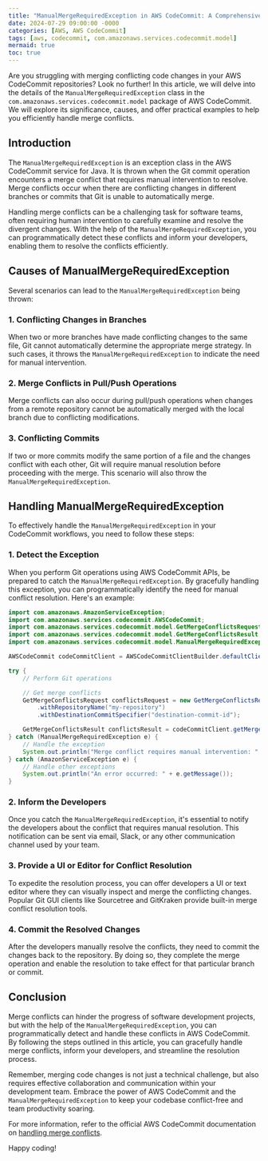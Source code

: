 ```yaml
---
title: "ManualMergeRequiredException in AWS CodeCommit: A Comprehensive Guide"
date: 2024-07-29 09:00:00 -0000
categories: [AWS, AWS CodeCommit]
tags: [aws, codecommit, com.amazonaws.services.codecommit.model]
mermaid: true
toc: true
---
```



Are you struggling with merging conflicting code changes in your AWS CodeCommit repositories? Look no further! In this article, we will delve into the details of the `ManualMergeRequiredException` class in the `com.amazonaws.services.codecommit.model` package of AWS CodeCommit. We will explore its significance, causes, and offer practical examples to help you efficiently handle merge conflicts. 

## Introduction

The `ManualMergeRequiredException` is an exception class in the AWS CodeCommit service for Java. It is thrown when the Git commit operation encounters a merge conflict that requires manual intervention to resolve. Merge conflicts occur when there are conflicting changes in different branches or commits that Git is unable to automatically merge.

Handling merge conflicts can be a challenging task for software teams, often requiring human intervention to carefully examine and resolve the divergent changes. With the help of the `ManualMergeRequiredException`, you can programmatically detect these conflicts and inform your developers, enabling them to resolve the conflicts efficiently.

## Causes of ManualMergeRequiredException

Several scenarios can lead to the `ManualMergeRequiredException` being thrown:

### 1. Conflicting Changes in Branches

When two or more branches have made conflicting changes to the same file, Git cannot automatically determine the appropriate merge strategy. In such cases, it throws the `ManualMergeRequiredException` to indicate the need for manual intervention.

### 2. Merge Conflicts in Pull/Push Operations

Merge conflicts can also occur during pull/push operations when changes from a remote repository cannot be automatically merged with the local branch due to conflicting modifications.

### 3. Conflicting Commits

If two or more commits modify the same portion of a file and the changes conflict with each other, Git will require manual resolution before proceeding with the merge. This scenario will also throw the `ManualMergeRequiredException`.

## Handling ManualMergeRequiredException

To effectively handle the `ManualMergeRequiredException` in your CodeCommit workflows, you need to follow these steps:

### 1. Detect the Exception

When you perform Git operations using AWS CodeCommit APIs, be prepared to catch the `ManualMergeRequiredException`. By gracefully handling this exception, you can programmatically identify the need for manual conflict resolution. Here's an example:

```java
import com.amazonaws.AmazonServiceException;
import com.amazonaws.services.codecommit.AWSCodeCommit;
import com.amazonaws.services.codecommit.model.GetMergeConflictsRequest;
import com.amazonaws.services.codecommit.model.GetMergeConflictsResult;
import com.amazonaws.services.codecommit.model.ManualMergeRequiredException;

AWSCodeCommit codeCommitClient = AWSCodeCommitClientBuilder.defaultClient();

try {
    // Perform Git operations

    // Get merge conflicts
    GetMergeConflictsRequest conflictsRequest = new GetMergeConflictsRequest()
        .withRepositoryName("my-repository")
        .withDestinationCommitSpecifier("destination-commit-id");

    GetMergeConflictsResult conflictsResult = codeCommitClient.getMergeConflicts(conflictsRequest);
} catch (ManualMergeRequiredException e) {
    // Handle the exception
    System.out.println("Merge conflict requires manual intervention: " + e.getMessage());
} catch (AmazonServiceException e) {
    // Handle other exceptions
    System.out.println("An error occurred: " + e.getMessage());
}
```

### 2. Inform the Developers

Once you catch the `ManualMergeRequiredException`, it's essential to notify the developers about the conflict that requires manual resolution. This notification can be sent via email, Slack, or any other communication channel used by your team.

### 3. Provide a UI or Editor for Conflict Resolution

To expedite the resolution process, you can offer developers a UI or text editor where they can visually inspect and merge the conflicting changes. Popular Git GUI clients like Sourcetree and GitKraken provide built-in merge conflict resolution tools.

### 4. Commit the Resolved Changes

After the developers manually resolve the conflicts, they need to commit the changes back to the repository. By doing so, they complete the merge operation and enable the resolution to take effect for that particular branch or commit.

## Conclusion

Merge conflicts can hinder the progress of software development projects, but with the help of the `ManualMergeRequiredException`, you can programmatically detect and handle these conflicts in AWS CodeCommit. By following the steps outlined in this article, you can gracefully handle merge conflicts, inform your developers, and streamline the resolution process.

Remember, merging code changes is not just a technical challenge, but also requires effective collaboration and communication within your development team. Embrace the power of AWS CodeCommit and the `ManualMergeRequiredException` to keep your codebase conflict-free and team productivity soaring.

For more information, refer to the official AWS CodeCommit documentation on [handling merge conflicts](https://docs.aws.amazon.com/codecommit/latest/userguide/troubleshooting-merge-conflicts.html).

Happy coding!